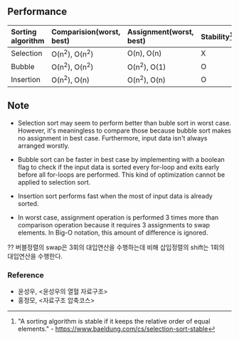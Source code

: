 ## Performance

| Sorting algorithm  | Comparision(worst, best)            | Assignment(worst, best) | Stability[^def_stability] |
| :----------------- | :---------------------------------- | :---------------------- | :------------------------ |
| Selection          | O(n<sup>2</sup>), O(n<sup>2</sup>)  | O(n), O(n)              | X                         |
| Bubble             | O(n<sup>2</sup>), O(n<sup>2</sup>)  | O(n<sup>2</sup>), O(1)  | O                         |
| Insertion          | O(n<sup>2</sup>), O(n)              | O(n<sup>2</sup>), O(n)  | O                         |

## Note

- Selection sort may seem to perform better than buble sort in worst case. However, it's meaningless to compare those because bubble sort makes no assignment in best case. Furthermore, input data isn't always arranged worstly.

- Bubble sort can be faster in best case by implementing with a boolean flag to check if the input data is sorted every for-loop and exits early before all for-loops are performed. This kind of optimization cannot be applied to selection sort.

- Insertion sort performs fast when the most of input data is already sorted.

- In worst case, assignment operation is performed 3 times more than comparison operation because it requires 3 assignments to swap elements. In Big-O notation, this amount of difference is ignored.

?? 버블정렬의 swap은 3회의 대입연산을 수행하는데 비해 삽입정렬의 shift는 1회의 대입연산을 수행한다.

### Reference

- 윤성우, <윤성우의 열혈 자료구조>
- 홍정모, <자료구조 압축코스>

[^def_stability]: "A sorting algorithm is stable if it keeps the relative order of equal elements." - https://www.baeldung.com/cs/selection-sort-stable
